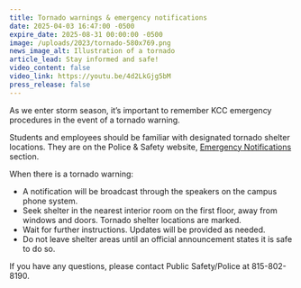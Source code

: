 ```yaml
---
title: Tornado warnings & emergency notifications
date: 2025-04-03 16:47:00 -0500
expire_date: 2025-08-31 00:00:00 -0500
image: /uploads/2023/tornado-580x769.png
news_image_alt: Illustration of a tornado
article_lead: Stay informed and safe!
video_content: false
video_link: https://youtu.be/4d2LkGjg5bM
press_release: false
---
```

As we enter storm season, it’s important to remember KCC emergency procedures in the event of a tornado warning.

Students and employees should be familiar with designated tornado shelter locations. They are on the Police & Safety website, [Emergency Notifications](https://www.kcc.edu/about/police-and-safety/#notifications) section.

When there is a tornado warning:

* A notification will be broadcast through the speakers on the campus phone system.
* Seek shelter in the nearest interior room on the first floor, away from windows and doors. Tornado shelter locations are marked.
* Wait for further instructions. Updates will be provided as needed.
* Do not leave shelter areas until an official announcement states it is safe to do so.

If you have any questions, please contact Public Safety/Police at 815-802-8190.